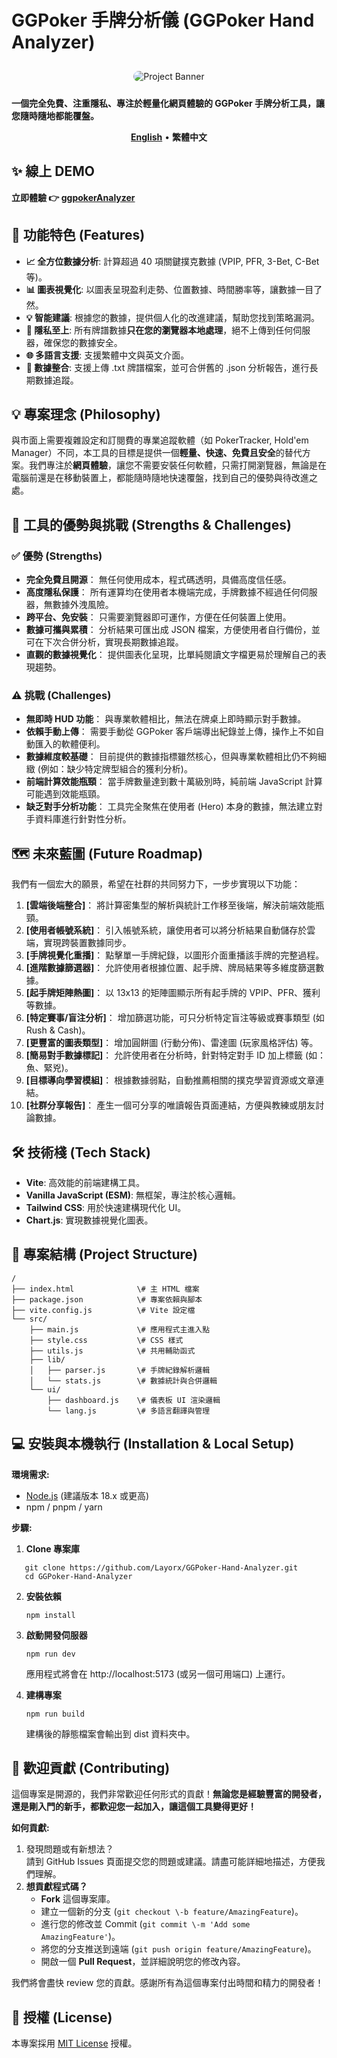 # **GGPoker 手牌分析儀 (GGPoker Hand Analyzer)**

<div align="center">

<img src="https://i.meee.com.tw/mdMapSp.png" alt="Project Banner" style="border-radius: 10px; margin-top: 10px; margin-bottom: 10px;">

</div>

**一個完全免費、注重隱私、專注於輕量化網頁體驗的 GGPoker 手牌分析工具，讓您隨時隨地都能覆盤。**

<p align="center">  
<a href="./README.en.md"><strong>English</strong></a> •  
<strong>繁體中文</strong>  
</p>

## **✨ 線上 DEMO**

**立即體驗 👉 [ggpokerAnalyzer](https://layorx.github.io/ggpokerAnalyzer/index.html)**

## **🚀 功能特色 (Features)**

* **📈 全方位數據分析**: 計算超過 40 項關鍵撲克數據 (VPIP, PFR, 3-Bet, C-Bet 等)。  
* **📊 圖表視覺化**: 以圖表呈現盈利走勢、位置數據、時間勝率等，讓數據一目了然。  
* **💡 智能建議**: 根據您的數據，提供個人化的改進建議，幫助您找到策略漏洞。  
* **🔐 隱私至上**: 所有牌譜數據**只在您的瀏覽器本地處理**，絕不上傳到任何伺服器，確保您的數據安全。  
* **🌐 多語言支援**: 支援繁體中文與英文介面。  
* **💾 數據整合**: 支援上傳 .txt 牌譜檔案，並可合併舊的 .json 分析報告，進行長期數據追蹤。

## **💡 專案理念 (Philosophy)**

與市面上需要複雜設定和訂閱費的專業追蹤軟體（如 PokerTracker, Hold'em Manager）不同，本工具的目標是提供一個**輕量、快速、免費且安全**的替代方案。我們專注於**網頁體驗**，讓您不需要安裝任何軟體，只需打開瀏覽器，無論是在電腦前還是在移動裝置上，都能隨時隨地快速覆盤，找到自己的優勢與待改進之處。

## **🧐 工具的優勢與挑戰 (Strengths & Challenges)**

### **✅ 優勢 (Strengths)**

* **完全免費且開源**： 無任何使用成本，程式碼透明，具備高度信任感。  
* **高度隱私保護**： 所有運算均在使用者本機端完成，手牌數據不經過任何伺服器，無數據外洩風險。  
* **跨平台、免安裝**： 只需要瀏覽器即可運作，方便在任何裝置上使用。  
* **數據可攜與累積**： 分析結果可匯出成 JSON 檔案，方便使用者自行備份，並可在下次合併分析，實現長期數據追蹤。  
* **直觀的數據視覺化**： 提供圖表化呈現，比單純閱讀文字檔更易於理解自己的表現趨勢。

### **⚠️ 挑戰 (Challenges)**

* **無即時 HUD 功能**： 與專業軟體相比，無法在牌桌上即時顯示對手數據。  
* **依賴手動上傳**： 需要手動從 GGPoker 客戶端導出紀錄並上傳，操作上不如自動匯入的軟體便利。  
* **數據維度較基礎**： 目前提供的數據指標雖然核心，但與專業軟體相比仍不夠細緻 (例如：缺少特定牌型組合的獲利分析)。  
* **前端計算效能瓶頸**： 當手牌數量達到數十萬級別時，純前端 JavaScript 計算可能遇到效能瓶頸。  
* **缺乏對手分析功能**： 工具完全聚焦在使用者 (Hero) 本身的數據，無法建立對手資料庫進行針對性分析。

## **🗺️ 未來藍圖 (Future Roadmap)**

我們有一個宏大的願景，希望在社群的共同努力下，一步步實現以下功能：

1. **\[雲端後端整合\]**： 將計算密集型的解析與統計工作移至後端，解決前端效能瓶頸。  
2. **\[使用者帳號系統\]**： 引入帳號系統，讓使用者可以將分析結果自動儲存於雲端，實現跨裝置數據同步。  
3. **\[手牌視覺化重播\]**： 點擊單一手牌紀錄，以圖形介面重播該手牌的完整過程。  
4. **\[進階數據篩選器\]**： 允許使用者根據位置、起手牌、牌局結果等多維度篩選數據。  
5. **\[起手牌矩陣熱圖\]**： 以 13x13 的矩陣圖顯示所有起手牌的 VPIP、PFR、獲利等數據。  
6. **\[特定賽事/盲注分析\]**： 增加篩選功能，可只分析特定盲注等級或賽事類型 (如 Rush & Cash)。  
7. **\[更豐富的圖表類型\]**： 增加圓餅圖 (行動分佈)、雷達圖 (玩家風格評估) 等。  
8. **\[簡易對手數據標記\]**： 允許使用者在分析時，針對特定對手 ID 加上標籤 (如：魚、緊兇)。  
9. **\[目標導向學習模組\]**： 根據數據弱點，自動推薦相關的撲克學習資源或文章連結。  
10. **\[社群分享報告\]**： 產生一個可分享的唯讀報告頁面連結，方便與教練或朋友討論數據。

## **🛠️ 技術棧 (Tech Stack)**

* **Vite**: 高效能的前端建構工具。  
* **Vanilla JavaScript (ESM)**: 無框架，專注於核心邏輯。  
* **Tailwind CSS**: 用於快速建構現代化 UI。  
* **Chart.js**: 實現數據視覺化圖表。

## **📁 專案結構 (Project Structure)**
```
/  
├── index.html              \# 主 HTML 檔案  
├── package.json            \# 專案依賴與腳本  
├── vite.config.js          \# Vite 設定檔  
└── src/  
    ├── main.js             \# 應用程式主進入點  
    ├── style.css           \# CSS 樣式  
    ├── utils.js            \# 共用輔助函式  
    ├── lib/  
    │   ├── parser.js       \# 手牌紀錄解析邏輯  
    │   └── stats.js        \# 數據統計與合併邏輯  
    └── ui/  
        ├── dashboard.js    \# 儀表板 UI 渲染邏輯  
        └── lang.js         \# 多語言翻譯與管理
```
## **💻 安裝與本機執行 (Installation & Local Setup)**

**環境需求:**

* [Node.js](https://nodejs.org/) (建議版本 18.x 或更高)  
* npm / pnpm / yarn

**步驟:**

1. **Clone 專案庫**  
```
   git clone https://github.com/Layorx/GGPoker-Hand-Analyzer.git 
   cd GGPoker-Hand-Analyzer
```

2. **安裝依賴**  

   `npm install`


3. **啟動開發伺服器**  

   `npm run dev`

   應用程式將會在 http://localhost:5173 (或另一個可用端口) 上運行。  
4. **建構專案**  

   `npm run build`

   建構後的靜態檔案會輸出到 dist 資料夾中。

## **💖 歡迎貢獻 (Contributing)**

這個專案是開源的，我們非常歡迎任何形式的貢獻！**無論您是經驗豐富的開發者，還是剛入門的新手，都歡迎您一起加入，讓這個工具變得更好！**

**如何貢獻:**

1. 發現問題或有新想法？  
   請到 GitHub Issues 頁面提交您的問題或建議。請盡可能詳細地描述，方便我們理解。  
2. **想貢獻程式碼？**  
   * **Fork** 這個專案庫。  
   * 建立一個新的分支 (`git checkout \-b feature/AmazingFeature`)。  
   * 進行您的修改並 Commit (`git commit \-m 'Add some AmazingFeature'`)。  
   * 將您的分支推送到遠端 (`git push origin feature/AmazingFeature`)。  
   * 開啟一個 **Pull Request**，並詳細說明您的修改內容。

我們將會盡快 review 您的貢獻。感謝所有為這個專案付出時間和精力的開發者！

## **📄 授權 (License)**

本專案採用 [MIT License](./LICENSE) 授權。